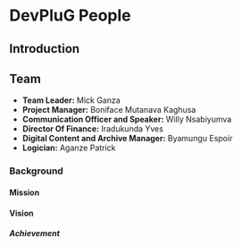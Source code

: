 # DevPluG People


## Introduction



## Team


- **Team Leader:** Mick Ganza
- **Project Manager:** Boniface Mutanava Kaghusa
- **Communication Officer and Speaker:** Willy Nsabiyumva
- **Director Of Finance:** Iradukunda Yves
- **Digital Content and Archive Manager:** Byamungu Espoir
- **Logician:**  Aganze Patrick


### Background



#### Mission




#### Vision



##### Achievement



